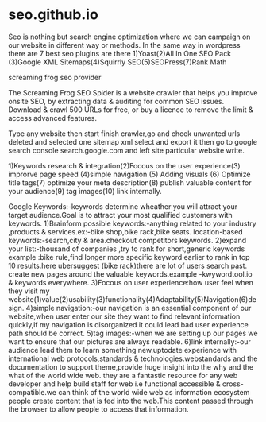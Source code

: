 # seo.github.io
Seo is nothing but search engine optimization where we can campaign on our website in different way or methods.
In the same way in wordpress there are 7 best seo plugins are there 1)Yoast(2)All In One SEO Pack (3)Google XML Sitemaps(4)Squirrly SEO(5)SEOPress(7)Rank Math

screaming frog seo provider

The Screaming Frog SEO Spider is a website crawler that helps you improve onsite SEO, by extracting data & auditing for common SEO issues. Download & crawl 500 URLs for free, or buy a licence to remove the limit & access advanced features.

Type any website then start finish crawler,go and chcek unwanted urls deleted and selected one  sitemap xml select and export it
then go to google search console search.google.com and left site particular website write.

1)Keywords research & integration(2)Focous on the user experience(3) improrve page speed (4)simple navigation (5) Adding visuals (6) Optimize title tags(7) optimize your meta description(8) publish valuable content for your audience(9) tag images(10) link internally.

Google Keywords:-keywords determine wheather you will attract your target audience.Goal is to attract your most qualified customers with keywords.
1)Brainform possible keywords:-anything related to your industry ,products & services.ex:-bike shop,bike rack,bike seats.
location-based keywords:-search,city & area.checkout competitors keywords.
2)expand your list:-thousand of companies ,try to rank for short,generic keywords example :bike rule,find longer more specific keyword earlier to rank in top 10 results.here 
ubersuggest (bike rack)there are lot of users search past.
create new pages around the valuable keywords.example -kwywordtool.io & keywords everywhere.
3)Focous on user experience:how user feel when they visit my website(1)value(2)usability(3)functionality(4)Adaptability(5)Navigation(6)design.
4)simple navigation:-our navigation is an essential component of our website,when user enter our site they want to find relevant information quickly,if my navigation is 
disorganized it could lead bad user experience path should be correct.
5)tag images:-when we are setting up our pages we want to ensure that our pictures are always readable.
6)link internally:-our audience lead them to learn something new.uptodate experience with international web protocols,standards & technologies.webstandards and the
documentation to support theme,provide huge insight into the why and the what of the world wide web.
 they are a fantastic resource for any web developer and help build staff for web i.e functional accessible & cross-compatible.we can think of the world wide web as information
 ecosystem people create content that is fed into the web.This content passed through the browser to allow people to access that information.

